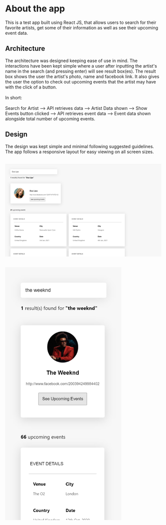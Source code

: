 <h1>About the app</h1>
This is a test app built using React JS, that allows users to search for their favorite artists, get some of their information as well as see their upcoming event data.

<h2>Architecture</h2>
The architecture was designed keeping ease of use in mind. The interactions have been kept simple where a user after inputting the artist's name in the search (and pressing enter) will see result box(es). The result box shows the user the artist's photo, name and facebook link. It also gives the user the option to check out upcoming events that the artist may have with the click of a button.
<br></br>
In short:  <br></br>
Search for Artist --> API retrieves data --> Artist Data shown --> Show Events button clicked --> API retrieves event data --> Event data shown alongside total number of upcoming events.</p>

<h2>Design</h2>
The design was kept simple and minimal following suggested guidelines. The app follows a responsive layout for easy viewing on all screen sizes. <br></br>


![UI-Desktop](https://raw.githubusercontent.com/zfayiz/BandsInTown-React/main/my-app/UI%20screenshots/BandsInTown%20Snap.PNG) <br></br>

<img src="https://raw.githubusercontent.com/zfayiz/BandsInTown-React/main/my-app/UI%20screenshots/BandsInTown%20Phone%20Snap.PNG" width="375" />

